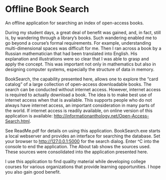 # Offline Book Search
An offline application for searching an index of open-access books.

During my student days, a great deal of benefit was gained, and, in fact, still is, by wandering through a library’s books. Such wandering enabled me to go beyond a course’s formal requirements. For example, understanding multi-dimensional spaces was difficult for me. Then I ran across a book by a Russian mathematician that had been translated into English. His explanation and illustrations were so clear that I was able to grasp and apply the concept. This was important not only in mathematics but also in designing computer systems, especially the structure of data in memory.

BookSearch, the capability presented here, allows one to explore the “card catalog” of a large collection of open-access downloadable books. The search can be conducted without internet access. However, internet access is required to actually download a book. The idea is to make best use of internet access when that is available. This supports people who do not always have internet access, an important consideration in many parts of the world. If internet access is readily available, on online version of this application is available: http://informationanthology.net/Open-Access-Search.html.

See ReadMe.pdf for details on using this application. BookSearch.exe starts a local webserver and provides an interface for searching the database. Set your browser to http://127.0.0.1:5000 for the search dialog. Enter ^C into the console to end the application. The About tab shows the sources used. These sources were consolidated into the application presented here. 

I use this application to find quality material while developing college courses for various organizations that provide learning opportunities. I hope you also gain good benefit.
